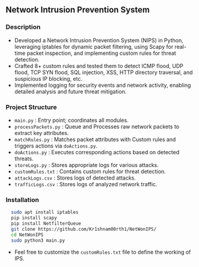 ## Network Intrusion Prevention System

### Description

+ Developed a Network Intrusion Prevention System (NIPS) in Python, leveraging iptables for dynamic packet filtering, using Scapy for real-time packet inspection, and implementing custom rules for threat detection.
+ Crafted 8+ custom rules and tested them to detect ICMP flood, UDP flood, TCP SYN flood, SQL injection, XSS, HTTP directory traversal, and suspicious IP blocking, etc.
+ Implemented logging for security events and network activity, enabling detailed analysis and future threat mitigation.

### Project Structure

+ ```main.py``` : Entry point; coordinates all modules.
+ ```processPackets.py``` : Queue and Processes raw network packets to extract key attributes.
+ ```matchRules.py``` : Matches packet attributes with Custom rules and triggers actions via ```doActions.py```.
+ ```doActions.py``` : Executes corresponding actions based on detected threats.
+ ```storeLogs.py``` : Stores appropriate logs for various attacks.
+ ```customRules.txt``` : Contains custom rules for threat detection.
+ ```attackLogs.csv``` : Stores logs of detected attacks.
+ ```trafficLogs.csv``` : Stores logs of analyzed network traffic.

### Installation
 
```sh
  sudo apt install iptables
  pip install scapy
  pip install NetfilterQueue
  git clone https://github.com/Kr1shnam00rth1/NetWonIPS/
  cd NetWonIPS
  sudo python3 main.py
```
+ Feel free to customize the ```customRules.txt``` file to define the working of IPS.
